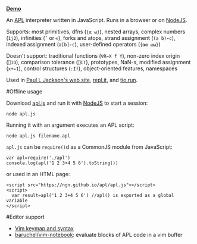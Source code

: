**[Demo](https://ngn.github.com/apl/web/index.html)**<br>

An [APL](https://en.wikipedia.org/wiki/APL_%28programming_language%29) interpreter written in JavaScript.
Runs in a browser or on [NodeJS](https://nodejs.org/).

Supports: most primitives, dfns (`{⍺ ⍵}`), nested arrays, complex numbers (`1j2`), infinities (`¯` or `∞`), forks and
atops, strand assignment (`(a b)←c`), indexed assignment (`a[b]←c`), user-defined operators (`{⍺⍺ ⍵⍵}`)

Doesn't support: traditional functions (`∇R←X f Y`), non-zero index origin (`⎕IO`), comparison tolerance (`⎕CT`),
prototypes, NaN-s, modified assignment (`x+←1`), control structures (`:If`), object-oriented features, namespaces

Used in [Paul L Jackson's web site](https://plj541.github.io/APL.js/), [repl.it](https://repl.it/languages/APL),
and [tio.run](https://tio.run/#apl-ngn).

#Offline usage

Download [apl.js](https://ngn.github.io/apl/apl.js) and run it with [NodeJS](https://nodejs.org/) to start a session:

    node apl.js

Running it with an argument executes an APL script:

    node apl.js filename.apl

`apl.js` can be `require()`d as a CommonJS module from JavaScript:

    var apl=require('./apl')
    console.log(apl('1 2 3+4 5 6').toString())

or used in an HTML page:

    <script src="https://ngn.github.io/apl/apl.js"></script>
    <script>
      var result=apl('1 2 3+4 5 6') //apl() is exported as a global variable
    </script>

#Editor support

* [Vim keymap and syntax](https://github.com/ngn/vim-apl)
* [baruchel/vim-notebook](https://github.com/baruchel/vim-notebook): evaluate blocks of APL code in a vim buffer
